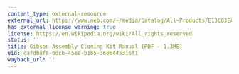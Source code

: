 ```yaml
---
content_type: external-resource
external_url: https://www.neb.com/~/media/Catalog/All-Products/E13C03EA3FE14F12BEA0A0ECE9490093/Datacards%20or%20Manuals/ManualE5510.pdf
has_external_license_warning: true
license: https://en.wikipedia.org/wiki/All_rights_reserved
status: ''
title: Gibson Assembly Cloning Kit Manual (PDF - 1.3MB)
uid: cafdbaf8-0dcb-45e8-b1b5-36e6445316f1
wayback_url: ''
---
```

